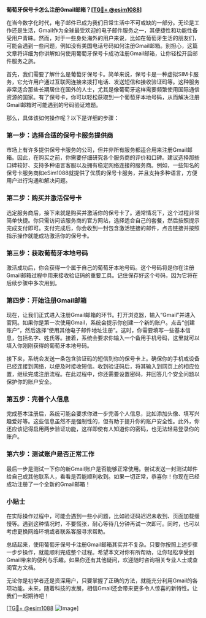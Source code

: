 **葡萄牙保号卡怎么注册Gmail邮箱？[[TG💪+ @esim1088](https://t.me/s/esim1088)]**

在当今数字化时代，电子邮件已成为我们日常生活中不可或缺的一部分。无论是工作还是生活，Gmail作为全球最受欢迎的电子邮件服务之一，其便捷性和功能性备受用户青睐。然而，对于一些身处海外的用户来说，比如在葡萄牙生活的朋友们，可能会遇到一些问题，例如没有美国电话号码如何注册Gmail邮箱。别担心，这篇文章将详细为你讲解如何使用葡萄牙保号卡成功注册Gmail邮箱，让你轻松开启邮件服务之旅。

首先，我们需要了解什么是葡萄牙保号卡。简单来说，保号卡是一种虚拟SIM卡服务，它允许用户通过互联网连接来拨打电话、发送短信和接收验证码等。这种服务非常适合那些长期居住在国外的人士，尤其是像葡萄牙这样需要频繁使用国际通信资源的国家。有了保号卡，你可以轻松获取到一个葡萄牙本地号码，从而解决注册Gmail邮箱时可能遇到的号码验证难题。

那么，具体该如何操作呢？以下是详细的步骤：

### 第一步：选择合适的保号卡服务提供商

市场上有许多提供保号卡服务的公司，但并非所有服务都适合用来注册Gmail邮箱。因此，在购买之前，你需要仔细研究各个服务商的评价和口碑。建议选择那些口碑较好、支持多种语言客服以及拥有稳定网络连接的服务商。例如，一些知名的保号卡服务商如eSim1088就提供了优质的保号卡服务，并且支持多种语言，方便用户进行沟通和解决问题。

### 第二步：购买并激活保号卡

选定服务商后，接下来就是购买并激活你的保号卡了。通常情况下，这个过程非常简单快捷。你只需访问该服务商的官方网站，选择适合自己的套餐，然后按照提示完成支付即可。支付完成后，你会收到一封包含激活链接的邮件，点击链接并按照指示操作就能成功激活你的保号卡。

### 第三步：获取葡萄牙本地号码

激活成功后，你会获得一个属于自己的葡萄牙本地号码。这个号码将是你在注册Gmail邮箱过程中用来接收验证码的重要工具。记住保存好这个号码，因为它将在后续步骤中多次用到。

### 第四步：开始注册Gmail邮箱

现在，让我们正式进入注册Gmail邮箱的环节。打开浏览器，输入“Gmail”并进入官网。如果你是第一次使用Gmail，系统会提示你创建一个新的账户。点击“创建账户”，然后选择“使用其他电子邮件地址注册”。这时，你需要填写一些基本信息，包括名字、姓氏等。接着，系统会要求你输入一个备用手机号码，这里就可以填入你刚刚获得的葡萄牙本地号码。

接下来，系统会发送一条包含验证码的短信到你的保号卡上。确保你的手机或设备已经连接到网络，以便及时接收短信。收到验证码后，将其输入到网页上的相应位置，继续完成注册流程。在此过程中，你还需要设置密码，并回答几个安全问题以保护你的账户安全。

### 第五步：完善个人信息

完成基本注册后，系统可能会要求你进一步完善个人信息，比如添加头像、填写兴趣爱好等。这些信息虽然不是强制性的，但有助于提升你的账户安全性。此外，你还应该记得启用两步验证功能，这样即使有人知道你的密码，也无法轻易登录你的账户。

### 第六步：测试账户是否正常工作

最后一步是测试一下你的新Gmail账户是否能够正常使用。尝试发送一封测试邮件给自己或其他联系人，看看是否能顺利收到。如果一切正常，恭喜你！你现在已经成功注册了一个全新的Gmail邮箱！

### 小贴士

在实际操作过程中，可能会遇到一些小问题，比如验证码迟迟未收到、页面加载缓慢等。遇到这种情况时，不要慌张，耐心等待几分钟再试一次即可。同时，也可以考虑更换网络环境或者联系客服寻求帮助。

总结起来，使用葡萄牙保号卡注册Gmail邮箱其实并不复杂。只要你按照上述步骤一步步操作，就能顺利完成整个过程。希望本文对你有所帮助，让你轻松享受到Gmail带来的便利与乐趣。如果你还有其他疑问，欢迎随时咨询相关专业人士或查阅官方文档。

无论你是初学者还是资深用户，只要掌握了正确的方法，就能充分利用Gmail的各项功能。未来，随着科技的发展，相信Gmail还会带来更多令人惊喜的新特性。让我们一起期待吧！

[[TG💪+ @esim1088](https://t.me/s/esim1088) ![Image](https://i.postimg.cc/4NQfJmqS/Snipaste-2025-05-13-00-14-12.png)]